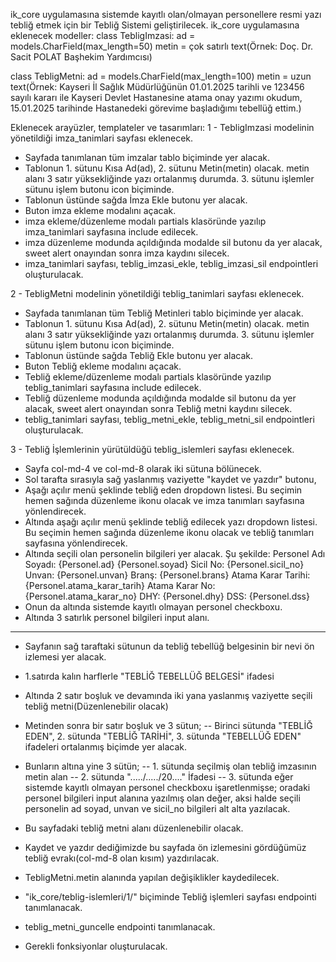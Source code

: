 ik_core uygulamasına sistemde kayıtlı olan/olmayan personellere resmi yazı tebliğ etmek için bir Tebliğ Sistemi geliştirilecek.
ik_core uygulamasına eklenecek modeller:
class TebligImzasi:
ad = models.CharField(max_length=50)
metin = çok satırlı text(Örnek:
Doç. Dr. Sacit POLAT
Başhekim Yardımcısı)

class TebligMetni:
ad = models.CharField(max_length=100)
metin = uzun text(Örnek:
	Kayseri İl Sağlık Müdürlüğünün 01.01.2025 tarihli ve 123456 sayılı kararı ile Kayseri Devlet Hastanesine atama onay yazımı  okudum, 15.01.2025 tarihinde Hastanedeki görevime  başladığımı tebellüğ ettim.)

Eklenecek arayüzler, templateler ve tasarımları:
1 - TebligImzasi modelinin yönetildiği imza_tanimlari sayfası eklenecek.
- Sayfada tanımlanan tüm imzalar tablo biçiminde yer alacak.
- Tablonun 1. sütunu Kısa Ad(ad), 2. sütunu Metin(metin) olacak. metin alanı 3 satır yüksekliğinde yazı ortalanmış durumda. 3. sütunu işlemler sütunu işlem butonu icon biçiminde.
- Tablonun üstünde sağda İmza Ekle butonu yer alacak.
- Buton imza ekleme modalını açacak.
- imza ekleme/düzenleme modalı partials klasöründe yazılıp imza_tanimlari sayfasına include edilecek.
- imza düzenleme modunda açıldığında modalde sil butonu da yer alacak, sweet alert onayından sonra imza kaydını silecek.
- imza_tanimlari sayfası, teblig_imzasi_ekle, teblig_imzasi_sil endpointleri oluşturulacak.

2 - TebligMetni modelinin yönetildiği teblig_tanimlari sayfası eklenecek.
- Sayfada tanımlanan tüm Tebliğ Metinleri tablo biçiminde yer alacak.
- Tablonun 1. sütunu Kısa Ad(ad), 2. sütunu Metin(metin) olacak. metin alanı 3 satır yüksekliğinde yazı ortalanmış durumda. 3. sütunu işlemler sütunu işlem butonu icon biçiminde.
- Tablonun üstünde sağda Tebliğ Ekle butonu yer alacak.
- Buton Tebliğ ekleme modalını açacak.
- Tebliğ ekleme/düzenleme modalı partials klasöründe yazılıp teblig_tanimlari sayfasına include edilecek.
- Tebliğ düzenleme modunda açıldığında modalde sil butonu da yer alacak, sweet alert onayından sonra Tebliğ metni kaydını silecek.
- teblig_tanimlari sayfası, teblig_metni_ekle, teblig_metni_sil endpointleri oluşturulacak.

3 - Tebliğ İşlemlerinin yürütüldüğü teblig_islemleri sayfası eklenecek.
- Sayfa col-md-4 ve col-md-8 olarak iki sütuna bölünecek.
- Sol tarafta sırasıyla sağ yaslanmış vaziyette "kaydet ve yazdır" butonu,
- Aşağı açılır menü şeklinde tebliğ eden dropdown listesi. Bu seçimin hemen sağında düzenleme ikonu olacak ve imza tanımları sayfasına yönlendirecek.
- Altında aşağı açılır menü şeklinde tebliğ edilecek yazı dropdown listesi. Bu seçimin hemen sağında düzenleme ikonu olacak ve tebliğ tanımları sayfasına yönlendirecek.
- Altında seçili olan personelin bilgileri yer alacak. Şu şekilde:
Personel Adı Soyadı: {Personel.ad} {Personel.soyad}
Sicil No: {Personel.sicil_no}
Unvan: {Personel.unvan}
Branş: {Personel.brans}
Atama Karar Tarihi: {Personel.atama_karar_tarih}
Atama Karar No: {Personel.atama_karar_no}
DHY: {Personel.dhy}
DSS: {Personel.dss}
- Onun da altında sistemde kayıtlı olmayan personel checkboxu.
- Altında 3 satırlık personel bilgileri input alanı. 
----------
- Sayfanın sağ taraftaki sütunun da tebliğ tebellüğ belgesinin bir nevi ön izlemesi yer alacak.
- 1.satırda kalın harflerle "TEBLİĞ TEBELLÜĞ BELGESİ" ifadesi
- Altında 2 satır boşluk ve devamında iki yana yaslanmış vaziyette seçili tebliğ metni(Düzenlenebilir olacak)
- Metinden sonra bir satır boşluk ve 3 sütun;
-- Birinci sütunda "TEBLİĞ EDEN", 2. sütunda "TEBLİĞ TARİHİ", 3. sütunda "TEBELLÜĞ EDEN" ifadeleri ortalanmış biçimde yer alacak.
- Bunların altına yine 3 sütün;
-- 1. sütunda seçilmiş olan tebliğ imzasının metin alan
-- 2. sütunda "...../...../20...." İfadesi 
-- 3. sütunda eğer sistemde kayıtlı olmayan personel checkboxu işaretlenmişse; oradaki personel bilgileri input alanına yazılmış olan değer, aksi halde seçili personelin ad soyad, unvan ve sicil_no bilgileri alt alta yazılacak.
- Bu sayfadaki tebliğ metni alanı düzenlenebilir olacak.
- Kaydet ve yazdır dediğimizde bu sayfada ön izlemesini gördüğümüz tebliğ evrakı(col-md-8 olan kısım) yazdırılacak.
- TebligMetni.metin alanında yapılan değişiklikler kaydedilecek.
- "ik_core/teblig-islemleri/1/" biçiminde Tebliğ işlemleri sayfası endpointi tanımlanacak.
- teblig_metni_guncelle endpointi tanımlanacak.

- Gerekli fonksiyonlar oluşturulacak.